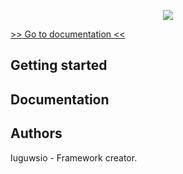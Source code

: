 <p align="center">
  <a href="https://iuguws.github.io/Iuguwsio-Framework/">
    <img src="https://github.com/Iuguws/Iuguwsio-Framework/blob/master/img/LOGOTYPE.png">
  </a>
  
  <a href="">>> Go to documentation  <<</a>
</p>

<h2>Getting started</h2>

<h2>Documentation</h2>


<h2>Authors</h2>
Iuguwsio - Framework creator.


